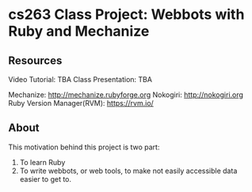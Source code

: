 cs263 Class Project: Webbots with Ruby and Mechanize
=====

Resources
-------

Video Tutorial: TBA
Class Presentation: TBA


Mechanize: http://mechanize.rubyforge.org
Nokogiri: http://nokogiri.org
Ruby Version Manager(RVM): https://rvm.io/

About
-------
This motivation behind this project is two part:
1. To learn Ruby 
2. To write webbots, or web tools, to make not easily accessible data easier to get to.

